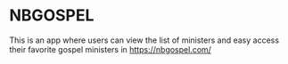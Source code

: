 # NBGOSPEL
This is an app where users can view the list of ministers and easy access their favorite gospel ministers in https://nbgospel.com/ 

